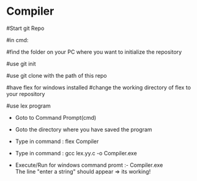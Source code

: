 # Compiler

#Start git Repo

#in cmd:

#find the folder on your PC where you want to initialize the repository

#use git init

#use git clone with the path of this repo


#have flex for windows installed
#change the working directory of flex to your repository


#use lex program

- Goto to Command Prompt(cmd)

- Goto the directory where you have saved the program

- Type in command :  flex Compiler

- Type in command : gcc lex.yy.c -o Compiler.exe

- Execute/Run for windows command promt :-     Compiler.exe    
The line "enter a string" should appear => its working!
